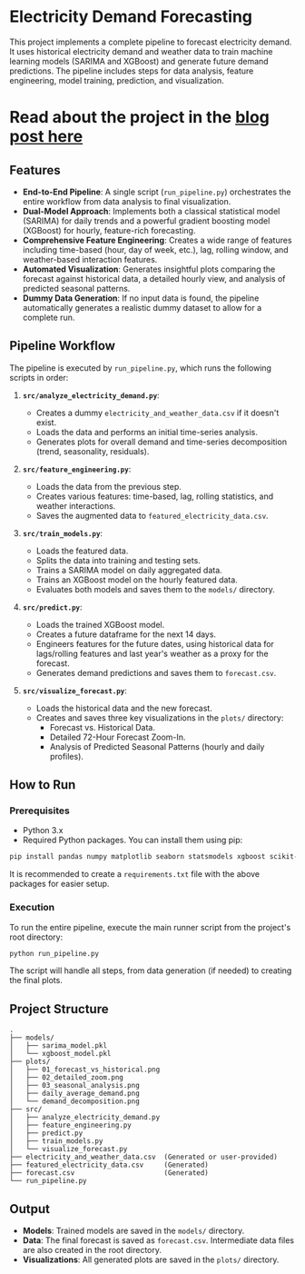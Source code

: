 # Electricity Demand Forecasting

This project implements a complete pipeline to forecast electricity demand. It uses historical electricity demand and weather data to train machine learning models (SARIMA and XGBoost) and generate future demand predictions. The pipeline includes steps for data analysis, feature engineering, model training, prediction, and visualization.

# Read about the project in the [blog post here](https://medium.com/@desmond_57481/powering-the-future-journey-into-forecasting-singapores-electricity-demand-with-xgboost-fd652b25c5e4)

## Features

- **End-to-End Pipeline**: A single script (`run_pipeline.py`) orchestrates the entire workflow from data analysis to final visualization.
- **Dual-Model Approach**: Implements both a classical statistical model (SARIMA) for daily trends and a powerful gradient boosting model (XGBoost) for hourly, feature-rich forecasting.
- **Comprehensive Feature Engineering**: Creates a wide range of features including time-based (hour, day of week, etc.), lag, rolling window, and weather-based interaction features.
- **Automated Visualization**: Generates insightful plots comparing the forecast against historical data, a detailed hourly view, and analysis of predicted seasonal patterns.
- **Dummy Data Generation**: If no input data is found, the pipeline automatically generates a realistic dummy dataset to allow for a complete run.

## Pipeline Workflow

The pipeline is executed by `run_pipeline.py`, which runs the following scripts in order:

1.  **`src/analyze_electricity_demand.py`**:
    - Creates a dummy `electricity_and_weather_data.csv` if it doesn't exist.
    - Loads the data and performs an initial time-series analysis.
    - Generates plots for overall demand and time-series decomposition (trend, seasonality, residuals).

2.  **`src/feature_engineering.py`**:
    - Loads the data from the previous step.
    - Creates various features: time-based, lag, rolling statistics, and weather interactions.
    - Saves the augmented data to `featured_electricity_data.csv`.

3.  **`src/train_models.py`**:
    - Loads the featured data.
    - Splits the data into training and testing sets.
    - Trains a SARIMA model on daily aggregated data.
    - Trains an XGBoost model on the hourly featured data.
    - Evaluates both models and saves them to the `models/` directory.

4.  **`src/predict.py`**:
    - Loads the trained XGBoost model.
    - Creates a future dataframe for the next 14 days.
    - Engineers features for the future dates, using historical data for lags/rolling features and last year's weather as a proxy for the forecast.
    - Generates demand predictions and saves them to `forecast.csv`.

5.  **`src/visualize_forecast.py`**:
    - Loads the historical data and the new forecast.
    - Creates and saves three key visualizations in the `plots/` directory:
        - Forecast vs. Historical Data.
        - Detailed 72-Hour Forecast Zoom-In.
        - Analysis of Predicted Seasonal Patterns (hourly and daily profiles).

## How to Run

### Prerequisites

- Python 3.x
- Required Python packages. You can install them using pip:

```bash
pip install pandas numpy matplotlib seaborn statsmodels xgboost scikit-learn
```

It is recommended to create a `requirements.txt` file with the above packages for easier setup.

### Execution

To run the entire pipeline, execute the main runner script from the project's root directory:

```bash
python run_pipeline.py
```

The script will handle all steps, from data generation (if needed) to creating the final plots.

## Project Structure

```
.
├── models/
│   ├── sarima_model.pkl
│   └── xgboost_model.pkl
├── plots/
│   ├── 01_forecast_vs_historical.png
│   ├── 02_detailed_zoom.png
│   ├── 03_seasonal_analysis.png
│   ├── daily_average_demand.png
│   └── demand_decomposition.png
├── src/
│   ├── analyze_electricity_demand.py
│   ├── feature_engineering.py
│   ├── predict.py
│   ├── train_models.py
│   └── visualize_forecast.py
├── electricity_and_weather_data.csv  (Generated or user-provided)
├── featured_electricity_data.csv     (Generated)
├── forecast.csv                      (Generated)
└── run_pipeline.py
```

## Output

- **Models**: Trained models are saved in the `models/` directory.
- **Data**: The final forecast is saved as `forecast.csv`. Intermediate data files are also created in the root directory.
- **Visualizations**: All generated plots are saved in the `plots/` directory.
